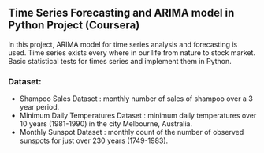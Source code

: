 ## Time Series Forecasting  and ARIMA model in Python Project (Coursera)

In this project, ARIMA model for time series analysis and forecasting is used. Time series exists every where in our life from nature to stock market. Basic statistical tests for times series and  implement them in Python.

### Dataset:

- Shampoo Sales Dataset : monthly number of sales of shampoo over a 3 year period.
- Minimum Daily Temperatures Dataset : minimum daily temperatures over 10 years (1981-1990) in the city Melbourne, Australia.
- Monthly Sunspot Dataset : monthly count of the number of observed sunspots for just over 230 years (1749-1983).
